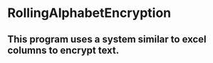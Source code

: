# RollingAlphabetEncryption
## This program uses a system similar to excel columns to encrypt text.
